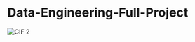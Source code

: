 # Data-Engineering-Full-Project


![GIF 2](https://drive.google.com/uc?export=view&id=1AVR5mJ3N1BUV7__ElWe_mlkEXgVtZAkk)

